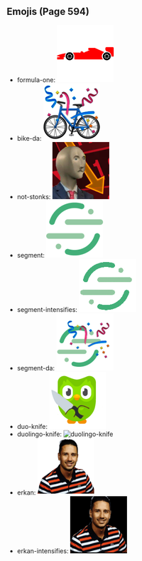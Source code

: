 
## Emojis (Page 594)

* formula-one: ![formula-one](output/formula-one.png)
* bike-da: ![bike-da](output/bike-da.png)
* not-stonks: ![not-stonks](output/not-stonks.png)
* segment: ![segment](output/segment.png)
* segment-intensifies: ![segment-intensifies](output/segment-intensifies.gif)
* segment-da: ![segment-da](output/segment-da.png)
* duo-knife: ![duo-knife](output/duo-knife.png)
* duolingo-knife: ![duolingo-knife](output/duolingo-knife)
* erkan: ![erkan](output/erkan.png)
* erkan-intensifies: ![erkan-intensifies](output/erkan-intensifies.gif)
